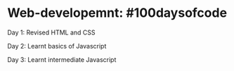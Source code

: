 # Web-developemnt: #100daysofcode
Day 1: Revised HTML and CSS

Day 2: Learnt basics of Javascript

Day 3: Learnt intermediate Javascript
